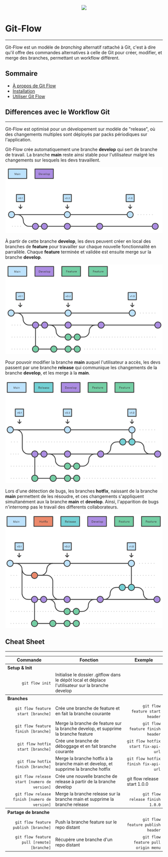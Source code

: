 <p align="center"><img width="600"src="https://miro.medium.com/v2/resize:fit:1100/format:webp/1*SK4JGjtWs9BsfGGXOrnnig.png"/><p>

# Git-Flow
___

Git-Flow est un modèle de _branching_ alternatif rattaché à Git, c'est à dire qu'il offre des commandes alternatives à celle de Git pour créer, modifier, et merge des branches, permettant un workflow différent.

## Sommaire

<ul>    
    <li><a href="./01-about-gitflow/about-gitflow.md">À propos de Git Flow</a></li>
    <li><a href="./02-install/install.md">Installation</a></li>
    <li><a href="./03-scenario/scenario.md">Utiliser Git Flow</a></li>
</ul>

## Differences avec le Workflow Git
___

Git-Flow est optimisé pour un dévelopement sur modèle de "release", où des changements multiples sont déployés par packs périodiques sur l'application.

Git-Flow crée automatiquement une branche **develop** qui sert de branche de travail. La branche **main** reste ainsi stable pour l'utilisateur malgré les changements sur lesquels les devs travaillent.

![main&dev](/images/git-flow-1.png)

À partir de cette branche **develop**, les devs peuvent créer en local des branches de **feature** pour travailler sur chaque nouvelle fonctionnalité en parrallèle. Chaque **feature** terminée et validée est ensuite merge sur la branche **develop**.

![feature](/images/git-flow-2.png)

Pour pouvoir modifier la branche **main** auquel l'utilisateur a accès, les devs passent par une branche **release** qui communique les changements de la branche **develop**, et les merge à la **main**.

![release](/images/git-flow-3.png)

Lors d'une détection de bugs, les branches **hotfix**, naissant de la branche **main** permettent de les résoudre, et ces changements s'appliquent simultanément aux la branche **main** et **develop**. Ainsi, l'apparition de bugs n'interromp pas le travail des differents collaborateurs.

![hotfix](/images/git-flow-4.png)


## Cheat Sheet
___

<table>
    <thead>
        <tr>
            <th>Commande</th>
            <th>Fonction</th>
            <th>Exemple</th>
        </tr>   
    </thead>
    <tbody>
        <tr>
            <th colspan="3" align="left">Setup & Init</th>
        </tr>
        <tr>
            <td align="right"><code>git flow init</code></td>
            <td>Initialise le dossier .gitflow dans le dépôt local et déplace l'utilisateur sur la branche develop</td>
            <td></td>
        </tr>
        <tr>
            <th colspan="3" align="left">Branches</th>
        </tr>
        <tr>
            <td align="right"><code>git flow feature start [branche]</code></td>
            <td>Crée une branche de feature et en fait la branche courante</td>
            <td align="right"><code>git flow feature start header</code></td>
        </tr>
        <tr>
            <td align="right"><code>git flow feature finish [branche]</code></td>
            <td>Merge la branche de feature sur la branche develop, et supprime la branche feature</td>
            <td align="right"><code>git flow feature finish header</code></td>
        </tr>
        <tr>
            <td align="right"><code>git flow hotfix start [branche]</code></td>
            <td>Crée une branche de déboggage et en fait branche courante</td>
            <td align="right"><code>git flow hotfix start fix-api-url</code></td>
        </tr>
        <tr>
            <td align="right"><code>git flow hotfix finish [branche]</code></td>
            <td>Merge la branche hotfix à la branche main et develop, et supprime la branche hotfix</td>
            <td align="right"><code>git flow hotfix finish fix-api-url</code></url>
        </tr>
        <tr>
            <td align="right"><code>git flow release start [numero de version]</code></td>
            <td>Crée une nouvelle branche de release à partir de la branche develop</td>
            <td>git flow release start 1.0.0</td>
            <tr>
                <td align="right"><code>git flow release finish [numero de version]</code></td>
                <td>Merge la branche release sur la branche main et supprime la branche release </td>
                <td align="right"><code>git flow release finish 1.0.0</code></td>
            </tr>
        </tr>
            <th colspan="3" align="left">Partage de branche</th>
        </tr>
        <tr>
            <td align="right"><code>git flow feature publish [branche]</code></td>
            <td>Push la branche feature sur le repo distant</td>
            <td align="right"><code>git flow feature publish header</code></td>
        </tr>
        <tr>
            <td align="right"><code>git flow feature pull [remote] [branche]</code></td>
            <td>Récupère une branche d'un repo distant</td>
            <td align="right"><code>git flow feature pull origin menu</code></td>
        </tr>
    </tbody>

</table>
